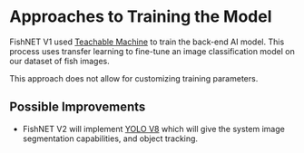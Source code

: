 # Approaches to Training the Model

FishNET V1 used [Teachable Machine](https://teachablemachine.withgoogle.com/) to train the back-end AI model.  This process uses transfer learning to fine-tune an image classification model on our dataset of fish images.

This approach does not allow for customizing training parameters.

## Possible Improvements
- FishNET V2 will implement [YOLO V8](https://docs.ultralytics.com/) which will give the system image segmentation capabilities, and object tracking. 